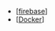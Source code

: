 
- [[firebase]]
- [[Docker]]

[//begin]: # "Autogenerated link references for markdown compatibility"
[firebase]: ../../../../../c:/Users/t1ina/Desktop/foamcode/firebase.md "firebase"
[Docker]: ../../../../../c:/Users/t1ina/Desktop/foamcode/Docker.md "Docker"
[//end]: # "Autogenerated link references"
